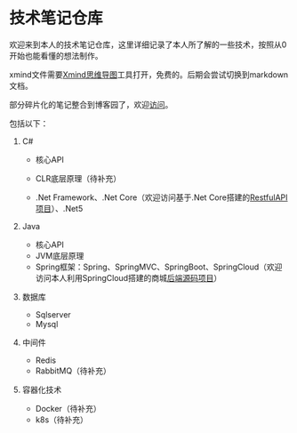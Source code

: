 # 技术笔记仓库
欢迎来到本人的技术笔记仓库，这里详细记录了本人所了解的一些技术，按照从0开始也能看懂的想法制作。

xmind文件需要[Xmind思维导图](https://www.xmind.cn/)工具打开，免费的。后期会尝试切换到markdown文档。

部分碎片化的笔记整合到博客园了，欢迎[访问](https://www.cnblogs.com/zhoushiya)。

包括以下：

1. C#

   - 核心API

   - CLR底层原理（待补充）
   - .Net Framework、.Net Core（欢迎访问基于.Net Core搭建的[RestfulAPI项目](http://106.12.81.225:8086/swagger/index.html)）、.Net5

2. Java

   - 核心API
   - JVM底层原理
   - Spring框架：Spring、SpringMVC、SpringBoot、SpringCloud（欢迎访问本人利用SpringCloud搭建的商城[后端源码项目](https://github.com/githubzsy/com.zhoushiya.shop)）

3. 数据库

   - Sqlserver
   - Mysql

4. 中间件

   - Redis
   - RabbitMQ（待补充）

5. 容器化技术

   - Docker（待补充）
   - k8s（待补充）



